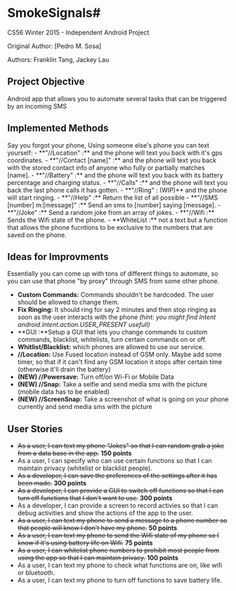 # SmokeSignals#
CS56 Winter 2015 - Independent Android Project

Original Author: [Pedro M. Sosa]

Authors: Franklin Tang, Jackey Lau

<h2>Project Objective</h2>
Android app that allows you to automate several tasks that can be triggered by an incoming SMS

<h2>Implemented Methods</h2>
Say you forgot your phone, Using someone else's phone you can text yourself:
- **"//Location" :**  and the phone will text you back with it's gps coordinates.
- **"//Contact [name]" :** and the phone will text you back with the stored contact info of anyone who fully or partially matches [name].
- **"//Battery" :** and the phone will text you back with its battery percentage and charging status.
- **"//Calls" :** and the phone will text you back the last phone calls it has gotten.
- **"//Ring" : (WIP)** and the phone will start ringing.
- **"//Help" :** Return the list of all possible 
- **"//SMS [number] m:[message]" :** Send an sms to [number] saying [message].
- **"//Joke" :** Send a random joke from an array of jokes.
- **"//Wifi :** Sends the Wifi state of the phone.
- **WhiteList :** not a text but a function that allows the phone fucntions to be exclusive to the numbers that are saved on the phone.

<h2>Ideas for Improvments</h2>

Essentially you can come up with tons of different things to automate, so you can use that phone "by proxy" through SMS from some other phone.

- **Custom Commands:** Commands shouldn't be hardcoded. The user should be allowed to change them.
- **Fix Ringing:** It should ring for say 2 minutes and then stop ringing as soon as the user interacts with the phone *(hint: you might find Intent android.intent.action.USER_PRESENT usefull)*
- **GUI :**Setup a GUI that lets you change commands to custom commands, blacklist, whitelists, turn certain commands on or off.
- **Whitlist/Blacklist:** which phones are allowed to use our service.
- **//Location:** Use Fused location instead of GSM only. Maybe add some timer, so that if it can't find any GSM location it stops after certain time (otherwise it'll drain the battery)
- **(NEW) //Powersave:** Turn off/on Wi-Fi or Mobile Data
- **(NEW) //Snap:** Take a selfie and send media sms with the picture (mobile data has to be enabled)
- **(NEW) //ScreenSnap:** Take a screenshot of what is going on your phone currently and send media sms with the picture


<h2>User Stories</h2>

- ~~As a user, I can text my phone "Jokes" so that I can random grab a joke from a data base in the app.~~ **150 points**
- As a user, I can specify who can use certain functions so that I can maintain privacy (whitelist or blacklist people).
- ~~As a developer, I can save the preferences of the settings after it has been made.~~ **300 points**
- ~~As a developer, I can provide a GUI to switch off functions so that I can turn off functions that I don't want to use.~~ **300 points**
- As a developer, I can provide a screen to record activies so that I can debug activities and show the actions of the app to the user.
- ~~As a user, I can text my phone to send a message to a phone number so that people will know I don't have my phone.~~ **50 points**
- ~~As a user, I can text my phone to send the Wifi state of my phone so I know if it's using battery life on Wifi.~~ **75 points**
- ~~As a user, I can whitelist phone numbers to prohibit most people from using the app so that I can maintain privacy.~~ **100 points**
- As a user, I can text my phone to check what functions are on, like wifi or bluetooth.
- As a user, I can text my phone to turn off functions to save battery life.
